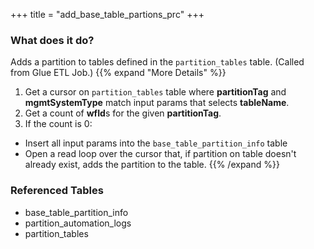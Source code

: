 +++
title = "add_base_table_partions_prc"
+++

### What does it do?
Adds a partition to tables defined in the `partition_tables` table. (Called from Glue ETL Job.)
{{% expand "More Details" %}}
1. Get a cursor on `partition_tables` table where **partitionTag** and **mgmtSystemType** match input params that selects **tableName**.
2. Get a count of **wfId**s for the given **partitionTag**.
3. If the count is 0:
- Insert all input params into the `base_table_partition_info` table
- Open a read loop over the cursor that, if partition on table doesn't already exist, adds the partition to the table.
{{% /expand %}}

### Referenced Tables
- base_table_partition_info
- partition_automation_logs
- partition_tables
